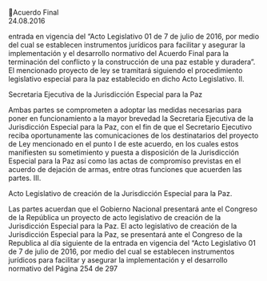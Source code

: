 Acuerdo Final  
24.08.2016 

entrada en vigencia del “Acto Legislativo 01 de 7 de julio de 2016, por medio del 
cual  se  establecen  instrumentos  jurídicos  para  facilitar  y  asegurar  la 
implementación y el desarrollo normativo del Acuerdo Final para la terminación del 
conflicto y la construcción de una paz estable y duradera”. 
El mencionado proyecto de ley se tramitará siguiendo el procedimiento legislativo 
especial para la paz establecido en dicho Acto Legislativo. 
II.

Secretaria Ejecutiva de la Jurisdicción Especial para la Paz 

Ambas  partes  se  comprometen  a  adoptar  las  medidas  necesarias  para  poner  en 
funcionamiento  a  la  mayor  brevedad  la  Secretaria  Ejecutiva  de  la  Jurisdicción 
Especial para la Paz, con el fin de que el Secretario Ejecutivo reciba oportunamente 
las  comunicaciones  de  los  destinatarios  del  proyecto  de  Ley  mencionado  en  el 
punto I de este acuerdo, en los cuales estos manifiesten su sometimiento y puesta 
a  disposición  de  la  Jurisdicción  Especial  para  la  Paz  así  como  las  actas  de 
compromiso previstas en el acuerdo de dejación de armas, entre otras funciones 
que acuerden las partes. 
III.

Acto Legislativo de creación de la Jurisdicción Especial para la Paz. 

Las partes acuerdan que el Gobierno Nacional presentará ante el Congreso de la 
República  un  proyecto  de  acto  legislativo  de  creación  de  la  Jurisdicción  Especial 
para la Paz. 
El acto legislativo de creación de la Jurisdicción Especial para la Paz, se presentará 
ante el Congreso de la Republica al día siguiente de la entrada en vigencia del “Acto 
Legislativo 01 de 7 de julio de 2016, por medio del cual se establecen instrumentos 
jurídicos para facilitar y asegurar la implementación y el desarrollo normativo del 
Página 254 de 297 
 

